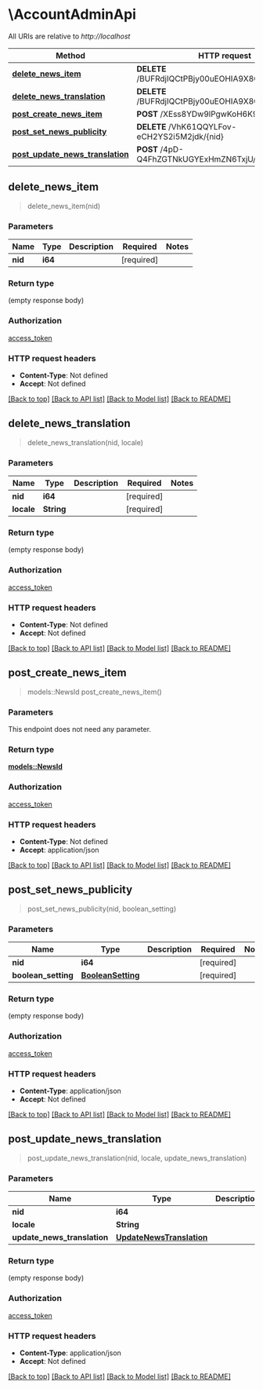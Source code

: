 # \AccountAdminApi

All URIs are relative to *http://localhost*

Method | HTTP request | Description
------------- | ------------- | -------------
[**delete_news_item**](AccountAdminApi.md#delete_news_item) | **DELETE** /BUFRdjIQCtPBjy00uEOHIA9X8CI/{nid} | 
[**delete_news_translation**](AccountAdminApi.md#delete_news_translation) | **DELETE** /BUFRdjIQCtPBjy00uEOHIA9X8CI/{nid}/{locale} | 
[**post_create_news_item**](AccountAdminApi.md#post_create_news_item) | **POST** /XEss8YDw9lPgwKoH6K9THZIF_N4 | 
[**post_set_news_publicity**](AccountAdminApi.md#post_set_news_publicity) | **DELETE** /VhK61QQYLFov-eCH2YS2i5M2jdk/{nid} | 
[**post_update_news_translation**](AccountAdminApi.md#post_update_news_translation) | **POST** /4pD-Q4FhZGTNkUGYExHmZN6TxjU/{nid}/{locale} | 



## delete_news_item

> delete_news_item(nid)


### Parameters


Name | Type | Description  | Required | Notes
------------- | ------------- | ------------- | ------------- | -------------
**nid** | **i64** |  | [required] |

### Return type

 (empty response body)

### Authorization

[access_token](../README.md#access_token)

### HTTP request headers

- **Content-Type**: Not defined
- **Accept**: Not defined

[[Back to top]](#) [[Back to API list]](../README.md#documentation-for-api-endpoints) [[Back to Model list]](../README.md#documentation-for-models) [[Back to README]](../README.md)


## delete_news_translation

> delete_news_translation(nid, locale)


### Parameters


Name | Type | Description  | Required | Notes
------------- | ------------- | ------------- | ------------- | -------------
**nid** | **i64** |  | [required] |
**locale** | **String** |  | [required] |

### Return type

 (empty response body)

### Authorization

[access_token](../README.md#access_token)

### HTTP request headers

- **Content-Type**: Not defined
- **Accept**: Not defined

[[Back to top]](#) [[Back to API list]](../README.md#documentation-for-api-endpoints) [[Back to Model list]](../README.md#documentation-for-models) [[Back to README]](../README.md)


## post_create_news_item

> models::NewsId post_create_news_item()


### Parameters

This endpoint does not need any parameter.

### Return type

[**models::NewsId**](NewsId.md)

### Authorization

[access_token](../README.md#access_token)

### HTTP request headers

- **Content-Type**: Not defined
- **Accept**: application/json

[[Back to top]](#) [[Back to API list]](../README.md#documentation-for-api-endpoints) [[Back to Model list]](../README.md#documentation-for-models) [[Back to README]](../README.md)


## post_set_news_publicity

> post_set_news_publicity(nid, boolean_setting)


### Parameters


Name | Type | Description  | Required | Notes
------------- | ------------- | ------------- | ------------- | -------------
**nid** | **i64** |  | [required] |
**boolean_setting** | [**BooleanSetting**](BooleanSetting.md) |  | [required] |

### Return type

 (empty response body)

### Authorization

[access_token](../README.md#access_token)

### HTTP request headers

- **Content-Type**: application/json
- **Accept**: Not defined

[[Back to top]](#) [[Back to API list]](../README.md#documentation-for-api-endpoints) [[Back to Model list]](../README.md#documentation-for-models) [[Back to README]](../README.md)


## post_update_news_translation

> post_update_news_translation(nid, locale, update_news_translation)


### Parameters


Name | Type | Description  | Required | Notes
------------- | ------------- | ------------- | ------------- | -------------
**nid** | **i64** |  | [required] |
**locale** | **String** |  | [required] |
**update_news_translation** | [**UpdateNewsTranslation**](UpdateNewsTranslation.md) |  | [required] |

### Return type

 (empty response body)

### Authorization

[access_token](../README.md#access_token)

### HTTP request headers

- **Content-Type**: application/json
- **Accept**: Not defined

[[Back to top]](#) [[Back to API list]](../README.md#documentation-for-api-endpoints) [[Back to Model list]](../README.md#documentation-for-models) [[Back to README]](../README.md)

